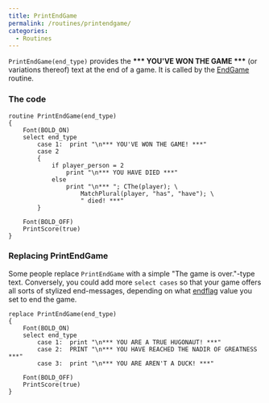```yaml
---
title: PrintEndGame
permalink: /routines/printendgame/
categories: 
  - Routines
---
```


`PrintEndGame(end_type)` provides the **\*\*\* YOU'VE WON THE GAME
\*\*\*** (or variations thereof) text at the end of a game. It is called
by the [EndGame](/routines/endgame/) routine.

### The code

    routine PrintEndGame(end_type)
    {
        Font(BOLD_ON)
        select end_type
            case 1:  print "\n*** YOU'VE WON THE GAME! ***"
            case 2
            {
                if player_person = 2
                    print "\n*** YOU HAVE DIED ***"
                else
                    print "\n*** "; CThe(player); \
                        MatchPlural(player, "has", "have"); \
                        " died! ***"
            }

        Font(BOLD_OFF)
        PrintScore(true)
    }

### Replacing PrintEndGame

Some people replace `PrintEndGame` with a simple "The game is
over."-type text. Conversely, you could add more `select cases` so that
your game offers all sorts of stylized end-messages, depending on what
[endflag](/globals/endflag/) value you set to end the game.

    replace PrintEndGame(end_type)
    {
        Font(BOLD_ON)
        select end_type
            case 1:  print "\n*** YOU ARE A TRUE HUGONAUT! ***"
            case 2:  PRINT "\n*** YOU HAVE REACHED THE NADIR OF GREATNESS ***"
            case 3:  print "\n*** YOU ARE AREN'T A DUCK! ***"

        Font(BOLD_OFF)
        PrintScore(true)
    }
